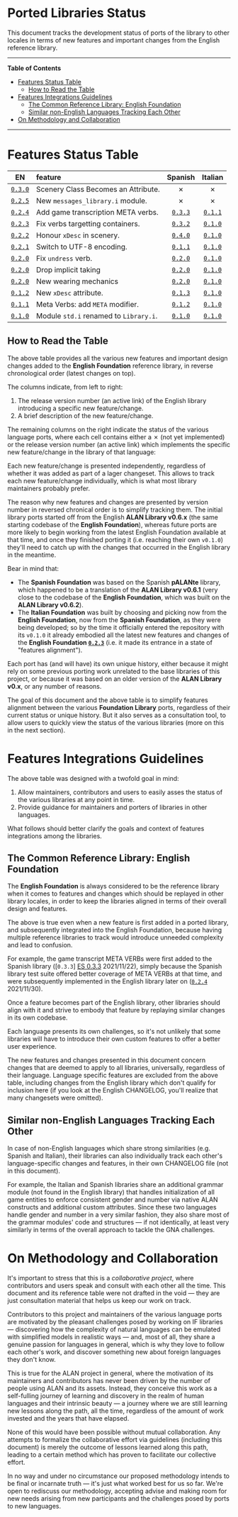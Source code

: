 # Ported Libraries Status

This document tracks the development status of ports of the library to other locales in terms of new features and important changes from the English reference library.


-----

**Table of Contents**

<!-- MarkdownTOC autolink="true" bracket="round" autoanchor="false" lowercase="only_ascii" uri_encoding="true" levels="1,2,3" -->

- [Features Status Table](#features-status-table)
    - [How to Read the Table](#how-to-read-the-table)
- [Features Integrations Guidelines](#features-integrations-guidelines)
    - [The Common Reference Library: English Foundation](#the-common-reference-library-english-foundation)
    - [Similar non-English Languages Tracking Each Other](#similar-non-english-languages-tracking-each-other)
- [On Methodology and Collaboration](#on-methodology-and-collaboration)

<!-- /MarkdownTOC -->

-----

# Features Status Table


| EN                  | feature                                | Spanish             | Italian             |
| :-----------------: | :------------------------------------- | :-----------------: | :-----------------: |
| [`0.3.0`][EN 0.3.0] | Scenery Class Becomes an Attribute.    | &cross;             | &cross;             |
| [`0.2.5`][EN 0.2.5] | New `messages_library.i` module.       | &cross;             | &cross;             |
| [`0.2.4`][EN 0.2.4] | Add game transcription META verbs.     | [`0.3.3`][ES 0.3.3] | [`0.1.1`][IT 0.1.1] |
| [`0.2.3`][EN 0.2.3] | Fix verbs targetting containers.       | [`0.3.2`][ES 0.3.2] | [`0.1.0`][IT 0.1.0] |
| [`0.2.2`][EN 0.2.2] | Honour `xDesc`  in scenery.            | [`0.4.0`][ES 0.4.0] | [`0.1.0`][IT 0.1.0] |
| [`0.2.1`][EN 0.2.1] | Switch to UTF-8 encoding.              | [`0.1.1`][ES 0.1.1] | [`0.1.0`][IT 0.1.0] |
| [`0.2.0`][EN 0.2.0] | Fix `undress` verb.                    | [`0.2.0`][ES 0.2.0] | [`0.1.0`][IT 0.1.0] |
| [`0.2.0`][EN 0.2.0] | Drop implicit taking                   | [`0.2.0`][ES 0.2.0] | [`0.1.0`][IT 0.1.0] |
| [`0.2.0`][EN 0.2.0] | New wearing mechanics                  | [`0.2.0`][ES 0.2.0] | [`0.1.0`][IT 0.1.0] |
| [`0.1.2`][EN 0.1.2] | New `xDesc` attribute.                 | [`0.1.3`][ES 0.1.3] | [`0.1.0`][IT 0.1.0] |
| [`0.1.1`][EN 0.1.1] | Meta Verbs: add `META` modifier.       | [`0.1.2`][ES 0.1.2] | [`0.1.0`][IT 0.1.0] |
| [`0.1.0`][EN 0.1.0] | Module `std.i` renamed to `Library.i`. | [`0.1.0`][ES 0.1.0] | [`0.1.0`][IT 0.1.0] |


## How to Read the Table

The above table provides all the various new features and important design changes added to the **English Foundation** reference library, in reverse chronological order (latest changes on top).

The columns indicate, from left to right:

1. The release version number (an active link) of the English library introducing a specific new feature/change.
2. A brief description of the new feature/change.

The remaining columns on the right indicate the status of the various language ports, where each cell contains either a &cross; (not yet implemented) or the release version number (an active link) which implements the specific new feature/change in the library of that language:

Each new feature/change is presented independently, regardless of whether it was added as part of a lager changeset.
This allows to track each new feature/change individually, which is what most library maintainers probably prefer.

The reason why new features and changes are presented by version number in reversed chronical order is to simplify tracking them.
The initial library ports started off from the English **ALAN Library v0.6.x** (the same starting codebase of the **English Foundation**), whereas future ports are more likely to begin working from the latest English Foundation available at that time, and once they finished porting it (i.e. reaching their own `v0.1.0`) they'll need to catch up with the changes that occurred in the English library in the meantime.

Bear in mind that:

- The **Spanish Foundation** was based on the Spanish **pALANte** library, which happened to be a translation of the **ALAN Library v0.6.1** (very close to the codebase of the **English Foundation**, which was built on the **ALAN Library v0.6.2**).
- The **Italian Foundation** was built by choosing and picking now from the **English Foundation**, now from the **Spanish Foundation**, as they were being developed; so by the time it officially entered the repository with its `v0.1.0` it already embodied all the latest new features and changes of the **English Foundation [`0.2.3`][EN 0.2.3]** (i.e. it made its entrance in a state of "features alignment").

Each port has (and will have) its own unique history, either because it might rely on some previous porting work unrelated to the base libraries of this project, or because it was based on an older version of the **ALAN Library v0.x**, or any number of reasons.

The goal of this document and the above table is to simplify features alignment between the various **Foundation Library** ports, regardless of their current status or unique history.
But it also serves as a consultation tool, to allow users to quickly view the status of the various libraries (more on this in the next section).


# Features Integrations Guidelines

The above table was designed with a twofold goal in mind:

1. Allow maintainers, contributors and users to easily asses the status of the various libraries at any point in time.
2. Provide guidance for maintainers and porters of libraries in other languages.

What follows should better clarify the goals and context of features integrations among the libraries.


## The Common Reference Library: English Foundation

The **English Foundation** is always considered to be the reference library when it comes to features and changes which should be replayed in other library locales, in order to keep the libraries aligned in terms of their overall design and features.

The above is true even when a new feature is first added in a ported library,
and subsequently integrated into the English Foundation, because having multiple reference libraries to track would introduce unneeded complexity and lead to confusion.

For example, the game
transcript META VERBs were first added to the Spanish library ([`0.3.3`]
[ES 0.3.3] 2021/11/22), simply because the Spanish library test suite offered better coverage of META VERBs at that time, and were subsequently implemented in the English library later on ([`0.2.4`][EN 0.2.4] 2021/11/30).

Once a feature becomes part of the English library, other libraries should align with it and strive to embody that feature by replaying similar changes in its own codebase.

Each language presents its own challenges, so it's not unlikely that some libraries will have to introduce their own custom features to offer a better user experience.

The new features and changes presented in this document concern changes that are deemed to apply to all libraries, universally, regardless of their language.
Language specific features are excluded from the above table, including changes from the English library which don't qualify for inclusion here (if you look at the English CHANGELOG, you'll realize that many changesets were omitted).


## Similar non-English Languages Tracking Each Other

In case of non-English languages which share strong similarities (e.g. Spanish and Italian), their libraries can also individually track each other's language-specific changes and features, in their own CHANGELOG file (not in this document).

For example, the Italian and Spanish libraries share an additional grammar module (not found in the English library) that handles initialization of all game entities to enforce consistent gender and number via native ALAN constructs and additional custom attributes.
Since these two languages handle gender and number in a very similar fashion, they also share most of the grammar modules' code and structures — if not identically, at least very similarly in terms of the overall approach to tackle the GNA challenges.


# On Methodology and Collaboration

It's important to stress that this is a _collaborative project_, where contributors and users speak and consult with each other all the time.
This document and its reference table were not drafted in the void — they are just consultation material that helps us keep our work on track.

Contributors to this project and maintainers of the various language ports are motivated by the pleasant challenges posed by working on IF libraries — discovering how the complexity of natural languages can be emulated with simplified models in realistic ways — and, most of all, they share a genuine passion for languages in general, which is why they love to follow each other's work, and discover something new about foreign languages they don't know.

This is true for the ALAN project in general, where the motivation of its maintainers and contributors has never been driven by the number of people using ALAN and its assets.
Instead, they conceive this work as a self-fulling journey of learning and discovery in the realm of human languages and their intrinsic beauty — a journey where we are still learning new lessons along the path, all the time, regardless of the amount of work invested and the years that have elapsed.

None of this would have been possible without mutual collaboration.
Any attempts to formalize the collaborative effort via guidelines (including this document) is merely the outcome of lessons learned along this path, leading to a certain method which has proven to facilitate our collective effort.

In no way and under no circumstance our proposed methodology intends to be final or incarnate truth — it's just what worked best for us so far.
We're open to rediscuss our methodology, accepting advise and making room for new needs arising from new participants and the challenges posed by ports to new languages.


<!-----------------------------------------------------------------------------
                               REFERENCE LINKS
------------------------------------------------------------------------------>

<!-- English CHANGELOG -->

[EN 0.3.0]: ./alan_en/Foundation/CHANGELOG.md#v030-20211223 "View English CHANGELOG entry"
[EN 0.2.5]: ./alan_en/Foundation/CHANGELOG.md#v025-20211222 "View English CHANGELOG entry"
[EN 0.2.4]: ./alan_en/Foundation/CHANGELOG.md#v024-20211130 "View English CHANGELOG entry"
[EN 0.2.3]: ./alan_en/Foundation/CHANGELOG.md#v023-20211111 "View English CHANGELOG entry"
[EN 0.2.2]: ./alan_en/Foundation/CHANGELOG.md#v022-20210926 "View English CHANGELOG entry"
[EN 0.2.1]: ./alan_en/Foundation/CHANGELOG.md#v021-20210910 "View English CHANGELOG entry"
[EN 0.2.0]: ./alan_en/Foundation/CHANGELOG.md#v020-20210905 "View English CHANGELOG entry"
[EN 0.1.2]: ./alan_en/Foundation/CHANGELOG.md#v012-20210729 "View English CHANGELOG entry"
[EN 0.1.1]: ./alan_en/Foundation/CHANGELOG.md#v011-20210729 "View English CHANGELOG entry"
[EN 0.1.0]: ./alan_en/Foundation/CHANGELOG.md#v010-20210724 "View English CHANGELOG entry"

<!--
[EN 0.x.x]: ./alan_en/Foundation/CHANGELOG.md "View English CHANGELOG entry"
-->

<!-- Spanish CHANGELOG -->

[ES 0.4.0]: ./alan_es/Foundation/CHANGELOG.md#v040-20211207 "View Spanish CHANGELOG entry"
[ES 0.3.3]: ./alan_es/Foundation/CHANGELOG.md#v033-20211122 "View Spanish CHANGELOG entry"
[ES 0.3.2]: ./alan_es/Foundation/CHANGELOG.md#v032-20211111 "View Spanish CHANGELOG entry"
[ES 0.2.0]: ./alan_es/Foundation/CHANGELOG.md#v020-20210917 "View Spanish CHANGELOG entry"
[ES 0.1.3]: ./alan_es/Foundation/CHANGELOG.md#v013-20210912 "View Spanish CHANGELOG entry"
[ES 0.1.2]: ./alan_es/Foundation/CHANGELOG.md#v012-20210912 "View Spanish CHANGELOG entry"
[ES 0.1.1]: ./alan_es/Foundation/CHANGELOG.md#v011-20210910 "View Spanish CHANGELOG entry"
[ES 0.1.0]: ./alan_es/Foundation/CHANGELOG.md#v010-20210724 "View Spanish CHANGELOG entry"

<!--
[ES 0.x.x]: ./alan_es/Foundation/CHANGELOG.md "View Spanish CHANGELOG entry"
-->


<!-- Italian CHANGELOG -->

[IT 0.1.1]: ./alan_it/Foundation/CHANGELOG.md#v011-20211202 "View Italian CHANGELOG entry"
[IT 0.1.0]: ./alan_it/Foundation/CHANGELOG.md#v010-20211126 "View Italian CHANGELOG entry"

<!--
[IT 0.x.x]: ./alan_it/Foundation/CHANGELOG.md "View Italian CHANGELOG entry"
-->

<!-- EOF -->
